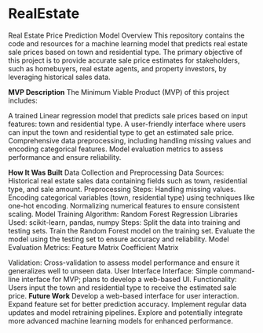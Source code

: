 # RealEstate
Real Estate Price Prediction Model
Overview
This repository contains the code and resources for a machine learning model that predicts real estate sale prices based on town and residential type. The primary objective of this project is to provide accurate sale price estimates for stakeholders, such as homebuyers, real estate agents, and property investors, by leveraging historical sales data.

**MVP Description**
The Minimum Viable Product (MVP) of this project includes:

A trained Linear regression model that predicts sale prices based on input features: town and residential type.
A user-friendly interface where users can input the town and residential type to get an estimated sale price.
Comprehensive data preprocessing, including handling missing values and encoding categorical features.
Model evaluation metrics to assess performance and ensure reliability.

**How It Was Built**
Data Collection and Preprocessing
Data Sources: Historical real estate sales data containing fields such as town, residential type, and sale amount.
Preprocessing Steps:
Handling missing values.
Encoding categorical variables (town, residential type) using techniques like one-hot encoding.
Normalizing numerical features to ensure consistent scaling.
Model Training
Algorithm: Random Forest Regression
Libraries Used: scikit-learn, pandas, numpy
Steps:
Split the data into training and testing sets.
Train the Random Forest model on the training set.
Evaluate the model using the testing set to ensure accuracy and reliability.
Model Evaluation
Metrics:
Feature Matrix
Coefficient Matrix 

Validation: Cross-validation to assess model performance and ensure it generalizes well to unseen data.
User Interface
Interface: Simple command-line interface for MVP; plans to develop a web-based UI.
Functionality: Users input the town and residential type to receive the estimated sale price.
**Future Work**
Develop a web-based interface for user interaction.
Expand feature set for better prediction accuracy.
Implement regular data updates and model retraining pipelines.
Explore and potentially integrate more advanced machine learning models for enhanced performance.
